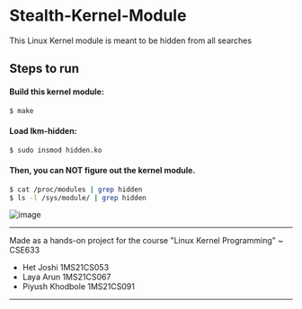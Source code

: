# Stealth-Kernel-Module
This Linux Kernel module is meant to be hidden from all searches

## Steps to run

#### Build this kernel module:

```bash
$ make
```
#### Load lkm-hidden:

```bash
$ sudo insmod hidden.ko
```
#### Then, you can NOT figure out the kernel module.

```bash
$ cat /proc/modules | grep hidden
$ ls -l /sys/module/ | grep hidden
```

![image](https://github.com/Het-Joshi/Stealth-Kernel-Module/assets/96608251/2460e821-a899-4f83-8c85-4109d346b4e8)


------
Made as a hands-on project for the course "Linux Kernel Programming" ~ CSE633
- Het Joshi 1MS21CS053
- Laya Arun 1MS21CS067
- Piyush Khodbole 1MS21CS091
------
